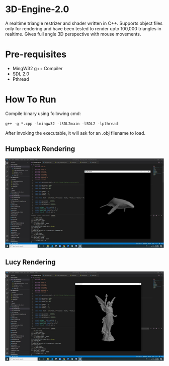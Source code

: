 # 3D-Engine-2.0
A realtime triangle restrizer and shader written in C++. Supports object files only for rendering and have been tested to render upto 100,000 triangles in realtime. Gives full angle 3D perspective with mouse movements.

# Pre-requisites
* MingW32 g++ Compiler
* SDL 2.0
* Pthread

# How To Run
Compile binary using following cmd:

``
g++ -g *.cpp -lmingw32 -lSDL2main -lSDL2 -lpthread
``

After invoking the executable, it will ask for an .obj filename to load.
## Humpback Rendering
![alt text](https://github.com/ShamsArfeen/3D-Engine-2.0/blob/main/ExampleSS.JPG?raw=true)


## Lucy Rendering
![alt text](https://github.com/ShamsArfeen/3D-Engine-2.0/blob/main/Alucy2.JPG?raw=true)
